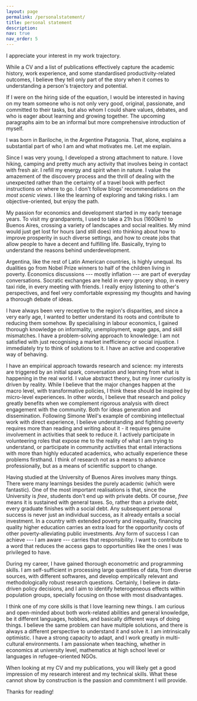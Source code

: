 ```yaml
---
layout: page
permalink: /personalstatement/
title: personal statement
description:
nav: true
nav_order: 5
---
```


I appreciate your interest in my work trajectory. 

While a CV and a list of publications effectively capture the academic history, work experience, and some standardised productivity-related outcomes, I believe they tell only part of the story when it comes to understanding a person's trajectory and potential.

If I were on the hiring side of the equation, I would be interested in having on my team someone who is not only very good, original, passionate, and committed to their tasks, but also whom I could share values, debates, and who is eager about learning and growing together. The upcoming paragraphs aim to be an informal but more comprehensive introduction of myself.

I was born in Bariloche, in the Argentine Patagonia. That, alone, explains a substantial part of who I am and what motivates me. Let me explain.

Since I was very young, I developed a strong attachment to nature. I love hiking, camping and pretty much any activity that involves being in contact with fresh air. I refill my energy and spirit when in nature. I value the amazement of the discovery process and the thrill of dealing with the unexpected rather than the certainty of a travel book with perfect instructions on where to go. I don't follow blogs' recommendations on *the most scenic views*. I like the learning of exploring and taking risks. I am objective-oriented, but enjoy the path.

My passion for economics and development started in my early teenage years. To visit my grandparents, I used to take a 21h bus (1600km) to Buenos Aires, crossing a variety of landscapes and social realities. My mind would just get lost for hours (and still does) into thinking about how to improve prosperity in such diverse settings, and how to create jobs that allow people to have a decent and fulfilling life. Basically, trying to understand the reasons behind  underdevelopment.

Argentina, like the rest of Latin American countries, is highly unequal. Its dualities go from Nobel Prize winners to half of the children living in poverty. Economics discussions --- mostly inflation --- are part of everyday conversations. Socratic exchanges are held in every grocery shop, in every taxi ride, in every meeting with friends. I really enjoy listening to other's perspectives, and feel very comfortable expressing my thoughts and having a thorough debate of ideas. 

I have always been very receptive to the region's disparities, and since a very early age, I wanted to better understand its roots and contribute to reducing them somehow. By specialising in labour economics, I gained thorough knowledge on informality, unemployment, wage gaps, and skill mismatches. I have a problem-solving approach to knowledge: I am not satisfied with just recognising a market inefficiency or social injustice. I immediately try to think of solutions to it. I have an active and cooperative way of behaving. 

I have an empirical approach towards research and science: my interests are triggered by an initial spark, conversation and learning from what is happening in the real world. I value abstract theory, but my inner curiosity is driven by reality. While I believe that the major changes happen at the macro level, with transformative policies, I think these should be inspired by micro-level experiences. In other words, I believe that research and policy greatly benefits when we complement rigorous analysis with direct engagement with the community. Both for ideas generation and dissemination. Following Simone Weil's example of combining intellectual work with direct experience, I believe understanding and fighting poverty requires more than reading and writing about it - it requires genuine involvement in activities that seek to reduce it. I actively participate in volunteering roles that expose me to the reality of what I am trying to understand, or participate in community activities that entail interactions with more than highly educated academics, who actually experience these problems firsthand. I think of research not as a means to advance professionally, but as a means of scientific support to change.

Having studied at the University of Buenos Aires involves many things. There were many learnings besides the purely academic (which were fantastic). One of the most important realisations is that, since the University is *free*, students don't end up with private debts. Of course, *free* means it is sustained with general taxes. So, rather than a private debt, every graduate finishes with a social debt. Any subsequent personal success is never just an individual success, as it already entails a social investment. In a country with extended poverty and inequality, financing quality higher education carries an extra load for the opportunity costs of other poverty-alleviating public investments. Any form of success I can achieve --- I am aware --- carries that responsibility. I want to contribute to a word that reduces the access gaps to opportunities like the ones I was privileged to have.

During my career, I have gained thorough econometric and programming skills. I am self-sufficient in processing large quantities of data, from diverse sources, with different softwares, and develop empirically relevant and methodologically robust research questions. Certainly, I believe in data-driven policy decisions, and I aim to identify heterogeneous effects within population groups, specially focusing on those with most disadvantages.

I think one of my core skills is that I love learning new things. I am curious and open-minded about both work-related abilities and general knowledge, be it different languages, hobbies, and basically different ways of doing things. I believe the same problem can have multiple solutions, and there is always a different perspective to understand it and solve it. I am intrinsically optimistic. I have a strong capacity to adapt, and I work greatly in multi-cultural environments. I am passionate when teaching, whether in economics at university level, mathematics at high school level or languages in refugee-oriented NGOs.

When looking at my CV and my publications, you will likely get a good impression of my research interest and my technical skills. What these cannot show by construction is the passion and commitment I will provide. 

Thanks for reading!